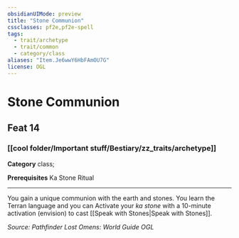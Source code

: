 ```yaml
---
obsidianUIMode: preview
title: "Stone Communion"
cssclasses: pf2e,pf2e-spell
tags:
  - trait/archetype
  - trait/common
  - category/class
aliases: "Item.Je6wwY6HbFAmOU7G"
license: OGL
---
```

# Stone Communion
## Feat 14
### [[cool folder/Important stuff/Bestiary/zz_traits/archetype]]

**Category** class; 



**Prerequisites** Ka Stone Ritual
* * *
You gain a unique communion with the earth and stones. You learn the Terran language and you can Activate your _ka stone_ with a 10-minute activation (envision) to cast [[Speak with Stones|Speak with Stones]].

*Source: Pathfinder Lost Omens: World Guide*
*OGL*